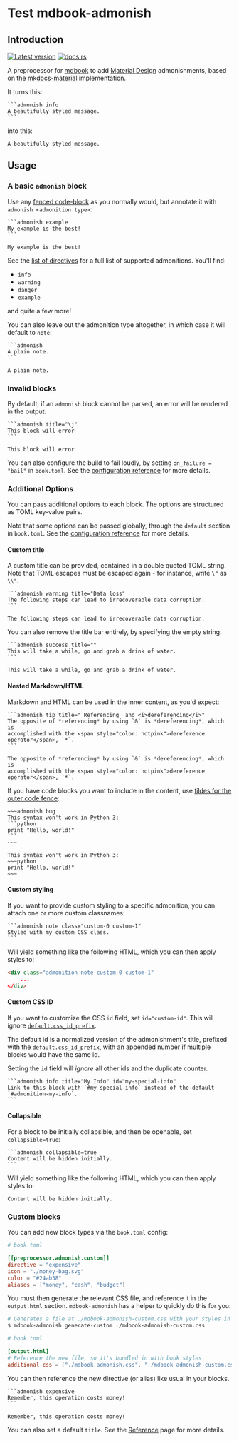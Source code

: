 # Test mdbook-admonish

<!-- toc -->
<!-- markdownlint-disable fenced-code-language -->
<!-- markdown-link-check-disable -->
## Introduction

[![Latest version](https://img.shields.io/crates/v/mdbook-admonish.svg)](https://crates.io/crates/mdbook-admonish)
[![docs.rs](https://img.shields.io/docsrs/mdbook-admonish)](https://docs.rs/mdbook-admonish)

A preprocessor for [mdbook](https://github.com/rust-lang/mdBook) to add [Material Design](https://material.io/design) admonishments, based on the [mkdocs-material](https://squidfunk.github.io/mkdocs-material/reference/admonitions/) implementation.

It turns this:

````
```admonish info
A beautifully styled message.
```
````

into this:

```admonish info
A beautifully styled message.
```

## Usage

### A basic `admonish` block

Use any [fenced code-block](https://spec.commonmark.org/0.30/#fenced-code-blocks) as you normally would, but annotate it with `admonish <admonition type>`:

````
```admonish example
My example is the best!
```
````

```admonish example
My example is the best!
```

See the [list of directives]([./reference.md#directives](https://github.com/tommilligan/mdbook-admonish/blob/main/book/src/reference.md)) for a full list of supported admonitions. You'll find:

- `info`
- `warning`
- `danger`
- `example`

and quite a few more!

You can also leave out the admonition type altogether, in which case it will default to `note`:

````
```admonish
A plain note.
```
````

```admonish
A plain note.
```

### Invalid blocks

By default, if an `admonish` block cannot be parsed, an error will be rendered in the output:

````
```admonish title="\j"
This block will error
```
````

```admonish title="\j"
This block will error
```

You can also configure the build to fail loudly, by setting `on_failure = "bail"` in `book.toml`. See the [configuration reference]([./reference.md#booktoml-configuration](https://github.com/tommilligan/mdbook-admonish/blob/main/book/src/reference.md)) for more details.

### Additional Options

You can pass additional options to each block. The options are structured as TOML key-value pairs.

Note that some options can be passed globally, through the `default` section in `book.toml`. See the [configuration reference]([./reference.md#booktoml-configuration](https://github.com/tommilligan/mdbook-admonish/blob/main/book/src/reference.md)) for more details.

#### Custom title

A custom title can be provided, contained in a double quoted TOML string.
Note that TOML escapes must be escaped again - for instance, write `\"` as `\\"`.

````
```admonish warning title="Data loss"
The following steps can lead to irrecoverable data corruption.
```
````

```admonish warning title="Data loss"
The following steps can lead to irrecoverable data corruption.
```

You can also remove the title bar entirely, by specifying the empty string:

````
```admonish success title=""
This will take a while, go and grab a drink of water.
```
````

```admonish success title=""
This will take a while, go and grab a drink of water.
```

#### Nested Markdown/HTML

Markdown and HTML can be used in the inner content, as you'd expect:

````
```admonish tip title="_Referencing_ and <i>dereferencing</i>"
The opposite of *referencing* by using `&` is *dereferencing*, which is
accomplished with the <span style="color: hotpink">dereference operator</span>, `*`.
```
````

```admonish tip title="_Referencing_ and <i>dereferencing</i>"
The opposite of *referencing* by using `&` is *dereferencing*, which is
accomplished with the <span style="color: hotpink">dereference operator</span>, `*`.
```

If you have code blocks you want to include in the content, use [tildes for the outer code fence](https://spec.commonmark.org/0.30/#fenced-code-blocks):

````
~~~admonish bug
This syntax won't work in Python 3:
```python
print "Hello, world!"
```
~~~
````

```admonish bug
This syntax won't work in Python 3:
~~~python
print "Hello, world!"
~~~
```

#### Custom styling

If you want to provide custom styling to a specific admonition, you can attach one or more custom classnames:

````
```admonish note class="custom-0 custom-1"
Styled with my custom CSS class.
```
````

Will yield something like the following HTML, which you can then apply styles to:

```html
<div class="admonition note custom-0 custom-1"
    ...
</div>
```

#### Custom CSS ID

If you want to customize the CSS `id` field, set `id="custom-id"`.
This will ignore [`default.css_id_prefix`](reference.md#default).

The default id is a normalized version of the admonishment's title,
prefixed with the `default.css_id_prefix`,
with an appended number if multiple blocks would have the same id.

Setting the `id` field will _ignore_ all other ids and the duplicate counter.

````
```admonish info title="My Info" id="my-special-info"
Link to this block with `#my-special-info` instead of the default `#admonition-my-info`.
```
````

#### Collapsible

For a block to be initially collapsible, and then be openable, set `collapsible=true`:

````
```admonish collapsible=true
Content will be hidden initially.
```
````

Will yield something like the following HTML, which you can then apply styles to:

```admonish collapsible=true
Content will be hidden initially.
```

### Custom blocks

You can add new block types via the `book.toml` config:

```toml
# book.toml

[[preprocessor.admonish.custom]]
directive = "expensive"
icon = "./money-bag.svg"
color = "#24ab38"
aliases = ["money", "cash", "budget"]
```

You must then generate the relevant CSS file, and reference it in the `output.html` section.
`mdbook-admonish` has a helper to quickly do this for you:

```bash
# Generates a file at ./mdbook-admonish-custom.css with your styles in
$ mdbook-admonish generate-custom ./mdbook-admonish-custom.css
```

```toml
# book.toml

[output.html]
# Reference the new file, so it's bundled in with book styles
additional-css = ["./mdbook-admonish.css", "./mdbook-admonish-custom.css"]
```

You can then reference the new directive (or alias) like usual in your blocks.

````
```admonish expensive
Remember, this operation costs money!
```
````

```admonish expensive
Remember, this operation costs money!
```

You can also set a default `title`. See the [Reference](https://github.com/tommilligan/mdbook-admonish/blob/main/book/src/reference.md) page for more details.
